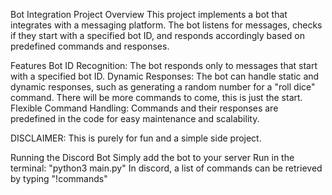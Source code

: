 Bot Integration Project
Overview
This project implements a bot that integrates with a messaging platform. The bot listens for messages, checks if they start with a specified bot ID, and responds accordingly based on predefined commands and responses.

Features
Bot ID Recognition: The bot responds only to messages that start with a specified bot ID.
Dynamic Responses: The bot can handle static and dynamic responses, such as generating a random number for a "roll dice" command. There will be more commands to come, this is just the start.
Flexible Command Handling: Commands and their responses are predefined in the code for easy maintenance and scalability.

DISCLAIMER: This is purely for fun and a simple side project.


Running the Discord Bot
  Simply add the bot to your server
  Run in the terminal: "python3 main.py"
  In discord, a list of commands can be retrieved by typing "!commands"
